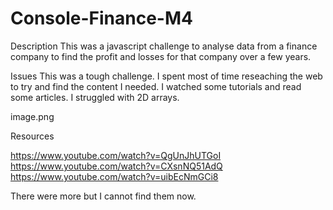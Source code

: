# Console-Finance-M4

Description
This was a javascript challenge to analyse data from a finance company to find the profit and losses for that company over a few years.

Issues
This was a tough challenge. I spent most of time reseaching the web to try and find the content I needed.
I watched some tutorials and read some articles.
I struggled with 2D arrays.

image.png






Resources

https://www.youtube.com/watch?v=QgUnJhUTGoI
https://www.youtube.com/watch?v=CXsnNQ51AdQ
https://www.youtube.com/watch?v=uibEcNmGCi8

There were more but I cannot find them now.

